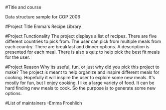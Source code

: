 #Title and course

Data structure sample for COP 2006

#Project Title 
Emma's Recipe Library


#Project Functionality
The project displays a list of recipes. There are five different countries to pick from. The user can pick from multiple meals from each country. There are breakfast and dinner options. A description is presented for each meal. There is also a quiz to help pick the best fit meals for the user. 

#Project Reason
Why its useful, fun, or just why did you pick this project to make?
The project is meant to help organize and inspire different meals for cooking. Hopefully it will inspire the user to explore some new meals. It's mostly for fun, but I enjoy cooking. I like a large variety of food. It can be hard finding new meals to cook. So the purpose is to generate some new options. 

#List of maintainers
-Emma Froehlich
